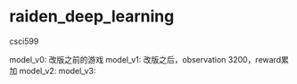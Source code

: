 # raiden_deep_learning
csci599

model_v0: 改版之前的游戏
model_v1: 改版之后，observation 3200，reward累加
model_v2:
model_v3: